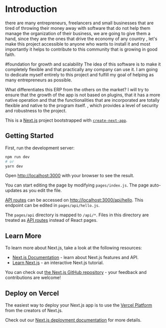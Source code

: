 # Introduction

there are many entrepreneurs, freelancers and small businesses that are tired of throwing their money away with software that do not help them manage the organization of their business, we are going to give them a hand, since they are the ones that drive the economy of any country , let's make this project accessible to anyone who wants to install it and most importantly it helps to contribute to this community that is growing in good faith.

#foundation for growth and scalability
The idea of ​​this software is to make it completely flexible and that practically any company can use it. I am going to dedicate myself entirely to this project and fulfill my goal of helping as many entrepreneurs as possible.

What differentiates this ERP from the others on the market? I will try to ensure that the growth of the app is not based on plugins, that it has a more native operation and that the functionalities that are incorporated are totally flexible and native to the program itself. , which provides a level of security and robustness to the project.

This is a [Next.js](https://nextjs.org/) project bootstrapped with [`create-next-app`](https://github.com/vercel/next.js/tree/canary/packages/create-next-app).

## Getting Started

First, run the development server:

```bash
npm run dev
# or
yarn dev
```

Open [http://localhost:3000](http://localhost:3000) with your browser to see the result.

You can start editing the page by modifying `pages/index.js`. The page auto-updates as you edit the file.

[API routes](https://nextjs.org/docs/api-routes/introduction) can be accessed on [http://localhost:3000/api/hello](http://localhost:3000/api/hello). This endpoint can be edited in `pages/api/hello.js`.

The `pages/api` directory is mapped to `/api/*`. Files in this directory are treated as [API routes](https://nextjs.org/docs/api-routes/introduction) instead of React pages.

## Learn More

To learn more about Next.js, take a look at the following resources:

- [Next.js Documentation](https://nextjs.org/docs) - learn about Next.js features and API.
- [Learn Next.js](https://nextjs.org/learn) - an interactive Next.js tutorial.

You can check out [the Next.js GitHub repository](https://github.com/vercel/next.js/) - your feedback and contributions are welcome!

## Deploy on Vercel

The easiest way to deploy your Next.js app is to use the [Vercel Platform](https://vercel.com/new?utm_medium=default-template&filter=next.js&utm_source=create-next-app&utm_campaign=create-next-app-readme) from the creators of Next.js.

Check out our [Next.js deployment documentation](https://nextjs.org/docs/deployment) for more details.
